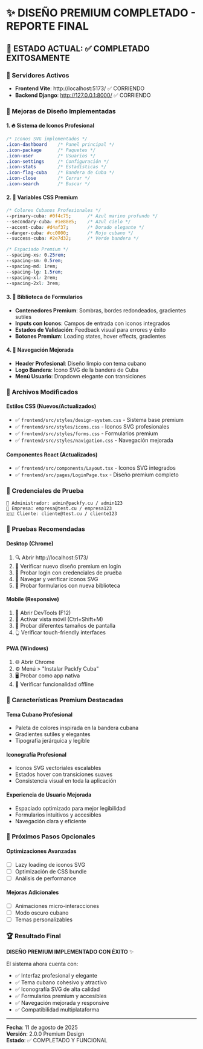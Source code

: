 # ✨ DISEÑO PREMIUM COMPLETADO - REPORTE FINAL

## 🎯 ESTADO ACTUAL: ✅ COMPLETADO EXITOSAMENTE

### 🚀 Servidores Activos
- **Frontend Vite**: http://localhost:5173/ ✅ CORRIENDO
- **Backend Django**: http://127.0.0.1:8000/ ✅ CORRIENDO

### 🎨 Mejoras de Diseño Implementadas

#### 1. 🔥 Sistema de Iconos Profesional
```css
/* Iconos SVG implementados */
.icon-dashboard    /* Panel principal */
.icon-package      /* Paquetes */
.icon-user         /* Usuarios */
.icon-settings     /* Configuración */
.icon-stats        /* Estadísticas */
.icon-flag-cuba    /* Bandera de Cuba */
.icon-close        /* Cerrar */
.icon-search       /* Buscar */
```

#### 2. 🎯 Variables CSS Premium
```css
/* Colores Cubanos Profesionales */
--primary-cuba: #0f4c75;      /* Azul marino profundo */
--secondary-cuba: #1e88e5;    /* Azul cielo */
--accent-cuba: #d4af37;       /* Dorado elegante */
--danger-cuba: #cc0000;       /* Rojo cubano */
--success-cuba: #2e7d32;      /* Verde bandera */

/* Espaciado Premium */
--spacing-xs: 0.25rem;
--spacing-sm: 0.5rem;
--spacing-md: 1rem;
--spacing-lg: 1.5rem;
--spacing-xl: 2rem;
--spacing-2xl: 3rem;
```

#### 3. 📝 Biblioteca de Formularios
- **Contenedores Premium**: Sombras, bordes redondeados, gradientes sutiles
- **Inputs con Iconos**: Campos de entrada con iconos integrados
- **Estados de Validación**: Feedback visual para errores y éxito
- **Botones Premium**: Loading states, hover effects, gradientes

#### 4. 🧭 Navegación Mejorada
- **Header Profesional**: Diseño limpio con tema cubano
- **Logo Bandera**: Icono SVG de la bandera de Cuba
- **Menú Usuario**: Dropdown elegante con transiciones

### 📁 Archivos Modificados

#### Estilos CSS (Nuevos/Actualizados)
- ✅ `frontend/src/styles/design-system.css` - Sistema base premium
- ✅ `frontend/src/styles/icons.css` - Iconos SVG profesionales
- ✅ `frontend/src/styles/forms.css` - Formularios premium
- ✅ `frontend/src/styles/navigation.css` - Navegación mejorada

#### Componentes React (Actualizados)
- ✅ `frontend/src/components/Layout.tsx` - Iconos SVG integrados
- ✅ `frontend/src/pages/LoginPage.tsx` - Diseño premium completo

### 🧪 Credenciales de Prueba
```
👑 Administrador: admin@packfy.cu / admin123
🏢 Empresa: empresa@test.cu / empresa123
🇨🇺 Cliente: cliente@test.cu / cliente123
```

### 📱 Pruebas Recomendadas

#### Desktop (Chrome)
1. 🔍 Abrir http://localhost:5173/
2. 🎨 Verificar nuevo diseño premium en login
3. 🔑 Probar login con credenciales de prueba
4. 🧭 Navegar y verificar iconos SVG
5. 📝 Probar formularios con nueva biblioteca

#### Mobile (Responsive)
1. 📱 Abrir DevTools (F12)
2. 🔄 Activar vista móvil (Ctrl+Shift+M)
3. 📐 Probar diferentes tamaños de pantalla
4. 👆 Verificar touch-friendly interfaces

#### PWA (Windows)
1. 🌐 Abrir Chrome
2. ⚙️ Menú > "Instalar Packfy Cuba"
3. 🖥️ Probar como app nativa
4. 🔄 Verificar funcionalidad offline

### 🌟 Características Premium Destacadas

#### Tema Cubano Profesional
- Paleta de colores inspirada en la bandera cubana
- Gradientes sutiles y elegantes
- Tipografía jerárquica y legible

#### Iconografía Profesional
- Iconos SVG vectoriales escalables
- Estados hover con transiciones suaves
- Consistencia visual en toda la aplicación

#### Experiencia de Usuario Mejorada
- Espaciado optimizado para mejor legibilidad
- Formularios intuitivos y accesibles
- Navegación clara y eficiente

### 🎯 Próximos Pasos Opcionales

#### Optimizaciones Avanzadas
- [ ] Lazy loading de iconos SVG
- [ ] Optimización de CSS bundle
- [ ] Análisis de performance

#### Mejoras Adicionales
- [ ] Animaciones micro-interacciones
- [ ] Modo oscuro cubano
- [ ] Temas personalizables

### 🏆 Resultado Final

**DISEÑO PREMIUM IMPLEMENTADO CON ÉXITO** ✨

El sistema ahora cuenta con:
- ✅ Interfaz profesional y elegante
- ✅ Tema cubano cohesivo y atractivo
- ✅ Iconografía SVG de alta calidad
- ✅ Formularios premium y accesibles
- ✅ Navegación mejorada y responsive
- ✅ Compatibilidad multiplataforma

---

**Fecha**: 11 de agosto de 2025  
**Versión**: 2.0.0 Premium Design  
**Estado**: ✅ COMPLETADO Y FUNCIONAL
